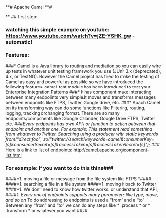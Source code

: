**# Apache Camel **#

** ## first step:

### watching this simple example on youtube:    https://www.youtube.com/watch?v=jZE-YSHK_gw  -automatic!

### Features: 
###* Camel is a Java library to routing and mediation,so you can easily wire up tests in whatever unit testing framework you use (JUnit 3.x (deprecated), 4.x, or TestNG). However the Camel project has tried to make the testing of Camel as easy and powerful as possible so we have introduced the following features.
camel-test module has been introduced to test your Enterprise Integration Patterns 
###* It has component make interacting between many endpoiints very simple.It moves and transforms messages between endpoints like FTPS, Twitter, Google drive, etc.
###* Apach Camel on its transforming way can do  some functions like  Filtering, routing, logging, tracking orchanging format.
There are so many endpoints/components like :Google Calander, Google Drive FTPS, Twitter etc.
###*Every endpoints has own APIs or function to action between that endpoint and another one.
For example: This statement read something from whatever  to Twitter.
Searching using a producer with static keywords
from("direct:foo")
  .to("twitter://search?keywords=camel&consumerKey=[s]&consumerSecret=[s]&accessToken=[s]&accessTokenSecret=[s]");
###* Here is a link to list of endpoints: http://camel.apache.org/component-list.html 
 
### For example: If you want to do this thins###
####*1. moving a file or message from the file system like FTPS *####
####*1. searching a file in a file system
####*1. moving it back to Twitter 
####*1. We don’t need to know how twitter works. or understand that API, 
####*1. Every one of endpoints supports many parameters like type, move, and so on*
To do addressing to endpoints is used a “from” and a “to”
Between any “from”  and “to” we can do any steps like * .process * or * .transform * or whatever you want.####




